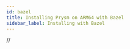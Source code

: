 ```yaml
---
id: bazel
title: Installing Prysm on ARM64 with Bazel
sidebar_label: Installing with Bazel
---
```


//
